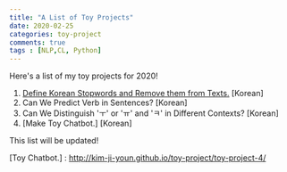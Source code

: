 ```yaml
---
title: "A List of Toy Projects"
date: 2020-02-25
categories: toy-project
comments: true
tags : [NLP,CL, Python]
---
```


Here's a list of my toy projects for 2020!   
1. [Define Korean Stopwords and Remove them from Texts.] \[Korean\]
2. Can We Predict Verb in Sentences? \[Korean\]
3. Can We Distinguish 'ㅜ' or 'ㅠ' and 'ㅋ' in Different Contexts? \[Korean\]
4. [Make Toy Chatbot.] \[Korean\]


This list will be updated!


[Define Korean Stopwords and Remove them from Texts.]: https://kim-ji-youn.github.io/toy-project/toy-project-1/
[Toy Chatbot.] : http://kim-ji-youn.github.io/toy-project/toy-project-4/
